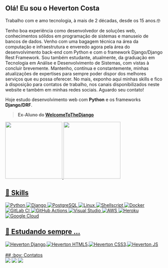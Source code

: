 ## Olá! Eu sou o Heverton Costa 

Trabalho com e amo tecnologia, à mais de 2 décadas, desde os 15 anos.🤓

Tenho boa experiência como desenvolvedor de soluções web, conhecimentos sólidos em programação de sistemas e manuseio de bancos de dados. Venho com uma bagagem técnica na área da computação e infraestrutura e enveredo agora pela área do desenvolvimento back-end com Python e com o framework Django/Django Rest Framework. Sou também estudante, atualmente, da graduação em Tecnologia em Análise e Desenvolvimento de Sistemas, com vistas à concluir brevemente. Mantenho, contínua e constantemente, minhas atualizações de expertises para sempre poder dispor dos melhores serviços que eu possa oferecer. No mais, exponho aqui minhas skills e fico à disposição para contatos de trabalho, nos canais disponibilizados neste website e também em minhas redes sociais. Aguardo seu contato!

Hoje estudo desenvolvimento web com **Python** e os frameworks **Django/DRF**.
 
>**Ex-Aluno do [WelcomeToTheDjango](https://welcometothedjango.com.br)**

 <div>
  <a href="https://github.com/hscosta">
  <img height="180em" src="https://github-readme-stats.vercel.app/api?username=hscosta&show_icons=true&theme=midnight-purple&include_all_commits=true&count_private=true"/>
  <img height="180em" src="https://github-readme-stats.vercel.app/api/top-langs/?username=hscosta&layout=compact&langs_count=7&theme=midnight-purple"/>
</div>

## 🚀 Skills

<p>
  <img alt="Python" src="https://img.shields.io/badge/Python-3776AB?style=for-the-badge&logo=python&logoColor=white"/>
  <img alt="Django" src="https://img.shields.io/badge/Django-092E20?style=for-the-badge&logo=django&logoColor=white"/>
  <img alt="PostgreSQL" src="https://img.shields.io/badge/PostgreSQL-316192?style=for-the-badge&logo=postgresql&logoColor=white"/>
  <img alt="Linux" src="https://img.shields.io/badge/Linux-dedede?style=for-the-badge&logo=Linux&logoColor=black"/>
  <img alt="Shellscript" src="https://img.shields.io/badge/Shellscript-dedede?style=for-the-badge&logo=shellscript&logoColor=white"/>
  <img alt="Docker" src="https://img.shields.io/badge/docker-1572B6.svg?&style=for-the-badge&logo=docker&logoColor=white"/>
  <img alt="GitLab CI" src="https://img.shields.io/badge/GitLabCI-%23181717.svg?style=for-the-badge&logo=gitlab&logoColor=white"/>
  <img alt="GitHub Actions" src="https://img.shields.io/badge/githubactions-%232671E5.svg?style=for-the-badge&logo=githubactions&logoColor=white"/>
  <img alt="Visual Studio" src="https://img.shields.io/badge/Visual%20Studio-5C2D91.svg?style=for-the-badge&logo=visual-studio&logoColor=white"/>
  <img alt="AWS" src="https://img.shields.io/badge/AWS-%23FF9900.svg?style=for-the-badge&logo=amazon-aws&logoColor=white"/>
  <img alt="Heroku" src="https://img.shields.io/badge/heroku-%23430098.svg?style=for-the-badge&logo=heroku&logoColor=white"/>
  <img alt="Google Cloud" src="https://img.shields.io/badge/GoogleCloud-%234285F4.svg?style=for-the-badge&logo=google-cloud&logoColor=white"/>
</p>
  
## :notebook_with_decorative_cover: Estudando sempre ...
<div>
  <img align="center" alt="Heverton Django" src="https://img.shields.io/badge/Django-092E20?style=for-the-badge&logo=django&logoColor=white">
  <img align="center" alt="Heverton HTML5" src="https://img.shields.io/badge/HTML5-E34F26?style=for-the-badge&logo=html5&logoColor=white">
  <img align="center" alt="Heverton CSS3" src="https://img.shields.io/badge/CSS3-1572B6?style=for-the-badge&logo=css3&logoColor=white">
  <img align="center" alt="Heverton JS" src="https://img.shields.io/badge/JavaScript-F7DF1E?style=for-the-badge&logo=javascript&logoColor=black">
</div>

<br>
## :boy: Contatos
<div>     
 <a href="https://t.me/hscosta/" target="_blank"><img src="https://img.shields.io/badge/Telegram-2CA5E0?style=for-the-badge&logo=telegram&logoColor=white"></a> 
 <a href = "mailto:hevertonscosta@gmail.com"><img src="https://img.shields.io/badge/Gmail-D14836?style=for-the-badge&logo=gmail&logoColor=white" target="_blank"></a> 
 <a href="https://www.linkedin.com/in/hevertoncosta/" target="_blank"><img src="https://img.shields.io/badge/-LinkedIn-%230077B5?style=for-the-badge&logo=linkedin&logoColor=white"></a> 
</div>
 
 
 
